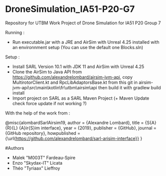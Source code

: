 # DroneSimulation_IA51-P20-G7
Repository for UTBM Work Project of Drone Simulation for IA51 P20 Group 7

Running :
- Run executable.jar with a JRE and AirSim with Unreal 4.25 installed with an environnment setup (You can use the default one Blocks.sln)

Setup : 
- Install SARL Version 10.1 with JDK 11 and AirSim with Unreal 4.25
- Clone the AirSim to Java API from https://github.com/alexandrelombard/airsim-jvm-api, copy MultirotorClient.kt and RpcLibAdaptorsBase.kt from this git in airsim-jvm-api\src\main\kotlin\fr\utbm\airsim\api then build it with gradlew build install
- Import project on SARL as a SARL Maven Project (+ Maven Update check force update if not working ?)

With the help of the work from :

@misc{alombardSarlAirsim19,
    author = {Alexandre Lombard},
    title = {S{A}{R}{L} {A}ir{S}im interface},
    year = {2019},
    publisher = {GitHub},
    journal = {GitHub repository},
    howpublished = {\url{https://github.com/alexandrelombard/sarl-arisim-interface}}
}

#Authors 
- Malek "M003T" Fardeau-Spire
- Enzo "Skydax-IT" Licata
- Théo "Tyriaax" Lieffroy
